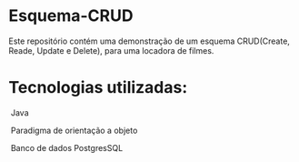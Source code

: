 # Esquema-CRUD
Este repositório contém uma demonstração de um esquema CRUD(Create, Reade, Update e Delete), para uma locadora de filmes.

# Tecnologias utilizadas:
  <p>&nbspJava<p>
  <p>&nbspParadigma de orientação a objeto<p>
  <p>&nbspBanco de dados PostgresSQL<p>
